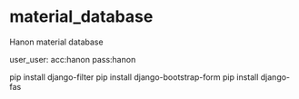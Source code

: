 # material_database
Hanon material database

user_user:
acc:hanon
pass:hanon

pip install django-filter
pip install django-bootstrap-form
pip install django-fas